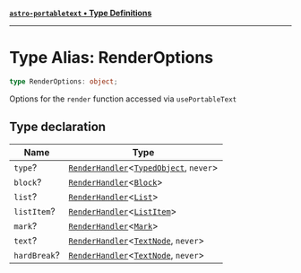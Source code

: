 [**`astro-portabletext` • Type Definitions**](../README.md)

***

# Type Alias: RenderOptions

```ts
type RenderOptions: object;
```

Options for the `render` function accessed via `usePortableText`

## Type declaration

| Name | Type |
| ------ | ------ |
| `type`? | [`RenderHandler`](RenderHandler.md)\<[`TypedObject`](../interfaces/TypedObject.md), `never`\> |
| `block`? | [`RenderHandler`](RenderHandler.md)\<[`Block`](../interfaces/Block.md)\> |
| `list`? | [`RenderHandler`](RenderHandler.md)\<[`List`](List.md)\> |
| `listItem`? | [`RenderHandler`](RenderHandler.md)\<[`ListItem`](ListItem.md)\> |
| `mark`? | [`RenderHandler`](RenderHandler.md)\<[`Mark`](../interfaces/Mark.md)\> |
| `text`? | [`RenderHandler`](RenderHandler.md)\<[`TextNode`](TextNode.md), `never`\> |
| `hardBreak`? | [`RenderHandler`](RenderHandler.md)\<[`TextNode`](TextNode.md), `never`\> |
